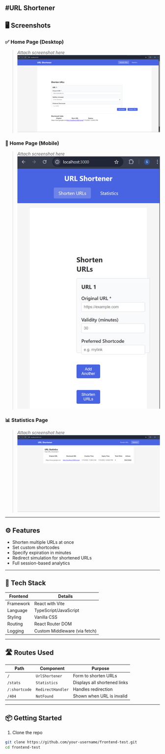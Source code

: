 #URL Shortener
---

## 🖥️ Screenshots

### ✅ Home Page (Desktop)

> _Attach screenshot here_
![Home Page Desktop](frontend-test/screenshots/Desktop_View.png)

### 📱 Home Page (Mobile)

> _Attach screenshot here_
![Home Page Mobile](frontend-test/screenshots/Mobile_View.png)

### 📊 Statistics Page 

> _Attach screenshot here_
![Statistics](frontend-test/screenshots/Statistics_Page.png)


---

## ⚙️ Features

- Shorten multiple URLs at once 
- Set custom shortcodes 
- Specify expiration in minutes 
- Redirect simulation for shortened URLs
- Full session-based analytics 


---

## 🧠 Tech Stack

| Frontend | Details |
|----------|---------|
| Framework | React with Vite |
| Language | TypeScript/JavaScript |
| Styling | Vanilla CSS |
| Routing | React Router DOM |
| Logging | Custom Middleware (via fetch) |

---

## 🛣️ Routes Used

| Path | Component | Purpose |
|------|-----------|---------|
| `/` | `UrlShortener` | Form to shorten URLs |
| `/stats` | `Statistics` | Displays all shortened links |
| `/:shortcode` | `RedirectHandler` | Handles redirection |
| `/404` | `NotFound` | Shown when URL is invalid |

---

## 📦 Getting Started

1. Clone the repo
```bash
git clone https://github.com/your-username/frontend-test.git
cd frontend-test
